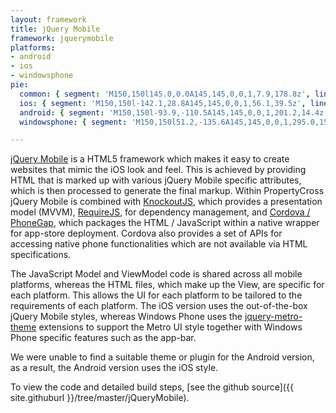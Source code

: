 ```yaml
---
layout: framework
title: jQuery Mobile
framework: jquerymobile
platforms:
- android
- ios
- windowsphone
pie:
  common: { segment: 'M150,150l145.0,0.0A145,145,0,0,1,7.9,178.8z', line: 'M150,150l-142.1,28.8' }
  ios: { segment: 'M150,150l-142.1,28.8A145,145,0,0,1,56.1,39.5z', line: 'M150,150l-93.9,-110.5' }
  android: { segment: 'M150,150l-93.9,-110.5A145,145,0,0,1,201.2,14.4z', line: 'M150,150l51.2,-135.6' }
  windowsphone: { segment: 'M150,150l51.2,-135.6A145,145,0,0,1,295.0,150.0z', line: 'M150,150l145.0,-0.0' }

---
```

[jQuery Mobile](http://jquerymobile.com) is a HTML5 framework which makes it easy to create websites that mimic the iOS look and feel. This is achieved by providing HTML that is marked up with various jQuery Mobile specific attributes, which is then processed to generate the final markup. Within PropertyCross jQuery Mobile is combined with [KnockoutJS](http://knockoutjs.com/), which provides a presentation model (MVVM), [RequireJS](http://requirejs.org/), for dependency management, and [Cordova / PhoneGap](http://phonegap.com/), which packages the HTML / JavaScript within a native wrapper for app-store deployment. Cordova also provides a set of APIs for accessing native phone functionalities which are not available via HTML specifications.

The JavaScript Model and ViewModel code is shared across all mobile platforms, whereas the HTML files, which make up the View, are specific for each platform. This allows the UI for each platform to be tailored to the requirements of each platform. The iOS version uses the out-of-the-box jQuery Mobile styles, whereas Windows Phone uses the [jquery-metro-theme](http://sgrebnov.github.com/jqmobile-metro-theme/) extensions to support the Metro UI style together with Windows Phone specific features such as the app-bar.

We were unable to find a suitable theme or plugin for the Android version, as a result, the Android version uses the iOS style.

To view the code and detailed build steps, [see the github source]({{ site.githuburl }}/tree/master/jQueryMobile).